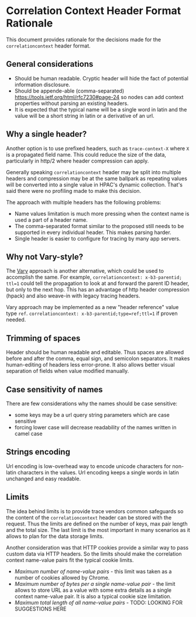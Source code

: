 # Correlation Context Header Format Rationale

This document provides rationale for the decisions made for the `correlationcontext` header format.

## General considerations

- Should be human readable. Cryptic header will hide the fact of potential information disclosure.
- Should be appende-able (comma-separated) https://tools.ietf.org/html/rfc7230#page-24 so nodes
can add context properties without parsing an existing headers.
- It is expected that the typical name will be a single word in latin and the value will be a
short string in latin or a derivative of an url.

## Why a single header?

Another option is to use prefixed headers, such as `trace-context-X` where `X` is a propagated
field name. This could reduce the size of the data, particularly in http/2 where header
compression can apply.

Generally speaking `correlationcontext` header may be split into multiple headers and
compression may be at the same ballpark as repeating values will be converted into a single value
in HPAC's dynamic collection. That's said there were no profiling made to make this decision.

The approach with multiple headers has the following problems:
- Name values limitation is much more pressing when the context name is used a part of a header
name.
- The comma-separated format similar to the proposed still needs to be supported in every
individual header. This makes parsing harder.
- Single header is easier to configure for tracing by many app servers.

## Why not Vary-style?

The [Vary](https://tools.ietf.org/html/rfc7231#section-7.1.4) approach is another alternative,
which could be used to accomplish the same. For example, `correlationcontext: x-b3-parentid;
ttl=1` could tell the propagation to look at and forward the parent ID header, but only to the
next hop. This has an advantage of http header compression (hpack) and also weave-in with legacy
tracing headers.

Vary approach may be implemented as a new "header reference" value type `ref`.
`correlationcontext: x-b3-parentid;type=ref;ttl=1` if proven needed.

## Trimming of spaces

Header should be human readable and editable. Thus spaces are allowed before and after the comma, equal sign, and semicolon
separators. It makes human-editing of headers less error-prone. It also allows better visual separation of fields when value modified manually.

## Case sensitivity of names

There are few considerations why the names should be case sensitive:
- some keys may be a url query string parameters which are case sensitive
- forcing lower case will decrease readability of the names written in camel case

## Strings encoding

Url encoding is low-overhead way to encode unicode characters for non-latin characters in the
values. Url encoding keeps a single words in latin unchanged and easy readable.

## Limits

The idea behind limits is to provide trace vendors common safeguards so the content of the
`correlationcontext` header can be stored with the request. Thus the limits are defined on the
number of keys, max pair length and the total size. The last limit is the most important in many
scenarios as it allows to plan for the data storage limits.

Another consideration was that HTTP cookies provide a similar way to pass custom data via HTTP
headers. So the limits should make the correlation context name-value pairs fit the typical
cookie limits.

- *Maximum number of name-value pairs* - this limit was taken as a number of cookies allowed by
Chrome.
- *Maximum number of bytes per a single name-value pair* - the limit allows to store URL as a
value with some extra details as a single context name-value pair. It is also a typical cookie
size limitation.
- *Maximum total length of all name-value pairs* - TODO: LOOKING FOR SUGGESTIONS HERE

